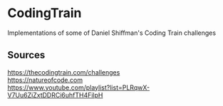 # CodingTrain
Implementations of some of Daniel Shiffman's Coding Train challenges

## Sources
https://thecodingtrain.com/challenges<br>
https://natureofcode.com<br>
https://www.youtube.com/playlist?list=PLRqwX-V7Uu6ZiZxtDDRCi6uhfTH4FilpH
